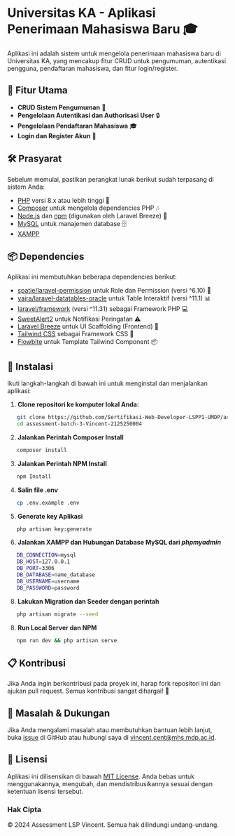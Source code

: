 # Universitas KA - Aplikasi Penerimaan Mahasiswa Baru 🎓

Aplikasi ini adalah sistem untuk mengelola penerimaan mahasiswa baru di Universitas KA, yang mencakup fitur CRUD untuk pengumuman, autentikasi pengguna, pendaftaran mahasiswa, dan fitur login/register.

## 📌 Fitur Utama

- **CRUD Sistem Pengumuman** 📝
- **Pengelolaan Autentikasi dan Authorisasi User** 🔒
- **Pengelolaan Pendaftaran Mahasiswa** 🎓
- **Login dan Register Akun** 🔑

## 🛠️ Prasyarat

Sebelum memulai, pastikan perangkat lunak berikut sudah terpasang di sistem Anda:

- [PHP](https://www.php.net/downloads.php) versi 8.x atau lebih tinggi 🔧
- [Composer](https://getcomposer.org/) untuk mengelola dependencies PHP 🎶
- [Node.js](https://nodejs.org/en/) dan [npm](https://www.npmjs.com/) (digunakan oleh Laravel Breeze) 🚀
- [MySQL](https://www.mysql.com/) untuk manajemen database 🗄️
- [XAMPP](https://www.apachefriends.org/download.html)

## 📦 Dependencies

Aplikasi ini membutuhkan beberapa dependencies berikut:

- [spatie/laravel-permission](https://spatie.be/docs/laravel-permission/v6/introduction) untuk Role dan Permission (versi ^6.10) 🔑
- [yajra/laravel-datatables-oracle](https://yajrabox.com/docs/laravel-datatables/11.0) untuk Table Interaktif (versi ^11.1) 📊
- [laravel/framework](https://laravel.com/) (versi ^11.31) sebagai Framework PHP 💻
- [SweetAlert2](https://sweetalert2.github.io/#download) untuk Notifikasi Peringatan ⚠️
- [Laravel Breeze](https://github.com/laravel/breeze) untuk UI Scaffolding (Frontend) 🎨
- [Tailwind CSS](https://tailwindcss.com/) sebagai Framework CSS 🌟
- [Flowbite](https://flowbite.com/) untuk Template Tailwind Component 📦

## 🚀 Instalasi

Ikuti langkah-langkah di bawah ini untuk menginstal dan menjalankan aplikasi:

1. **Clone repositori ke komputer lokal Anda:**

```bash
   git clone https://github.com/Sertifikasi-Web-Developer-LSPP1-UMDP/assessment-batch-3-Vincent-2125250004.git
   cd assessment-batch-3-Vincent-2125250004
```
2. **Jalankan Perintah Composer Install**
```bash
   composer install
```
3. **Jalankan Perintah NPM Install**
```bash
   npm Install
```
4. **Salin file .env**
```bash
   cp .env.example .env
```
5. **Generate key Aplikasi**
```bash
   php artisan key:generate
```
6. **Jalankan XAMPP dan Hubungan Database MySQL dari *phpmyadmin***
```bash
   DB_CONNECTION=mysql
   DB_HOST=127.0.0.1
   DB_PORT=3306
   DB_DATABASE=name_database
   DB_USERNAME=username
   DB_PASSWORD=password
```
8. **Lakukan Migration dan Seeder dengan perintah**
```bash
   php artisan migrate --seed
```

8. **Run Local Server dan NPM**
```bash
   npm run dev && php artisan serve
```
## 📋 Kontribusi

Jika Anda ingin berkontribusi pada proyek ini, harap fork repositori ini dan ajukan pull request. Semua kontribusi sangat dihargai! 🙏

## 💬 Masalah & Dukungan

Jika Anda mengalami masalah atau membutuhkan bantuan lebih lanjut, buka [issue](https://github.com/Sertifikasi-Web-Developer-LSPP1-UMDP/assessment-batch-3-Vincent-2125250004/issues) di GitHub atau hubungi saya di vincent.cent@mhs.mdp.ac.id.

## 📝 Lisensi

Aplikasi ini dilisensikan di bawah [MIT License](https://opensource.org/licenses/MIT). Anda bebas untuk menggunakannya, mengubah, dan mendistribusikannya sesuai dengan ketentuan lisensi tersebut.

### Hak Cipta

© 2024 Assessment LSP Vincent. Semua hak dilindungi undang-undang.
